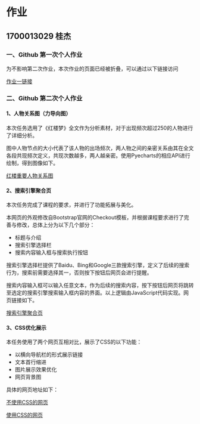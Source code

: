 # 作业

## 1700013029 桂杰

### 一、Github 第一次个人作业

为不影响第二次作业，本次作业的页面已经被折叠，可以通过以下链接访问

[作业一链接](https://Kiddogsj.github.io/HW1/README.html)

### 二、Github 第二次个人作业

#### 1、人物关系图（力导向图）

本次任务选用了《红楼梦》全文作为分析素材，对于出现频次超过250的人物进行了详细分析。

图中人物节点的大小代表了该人物的出场频次，两人物之间的亲密关系由其在全文各段共现频次定义，共现次数越多，两人越亲密。使用Pyecharts的相应API进行绘制，得到图像如下。

[红楼重要人物关系图](https://Kiddogsj.github.io/HW2/Force.html)

#### 2、搜索引擎聚合页

本次任务完成了课程的要求，并进行了功能拓展与美化。

本网页的外观修改自Bootstrap官网的Checkout模板，并根据课程要求进行了完善与修改，总体上分为以下几个部分：

+ 标题与介绍
+ 搜索引擎选择栏
+ 搜索内容输入框与搜索执行按钮

搜索引擎选择栏提供了Baidu、Bing和Google三款搜索引擎，定义了后续的搜索行为，搜索前需要选择其一，否则按下按钮后网页会进行提醒。

搜索内容输入框可以输入任意文本，作为后续的搜索内容，按下按钮后网页将跳转至选定的搜索引擎搜索输入框内容的界面。以上逻辑由JavaScript代码实现。网页链接如下。

[搜索引擎聚合页](https://Kiddogsj.github.io/HW2/Search/index.html)

#### 3、CSS优化展示

本任务使用了两个网页互相对比，展示了CSS的以下功能：

+ 以横向导航栏的形式展示链接
+ 文本首行缩进
+ 图片展示效果优化
+ 网页背景图

具体的网页地址如下：

[不使用CSS的网页](https://Kiddogsj.github.io/HW2/NoCSS.html)


[使用CSS的网页](https://Kiddogsj.github.io/HW2/CSS.html)
